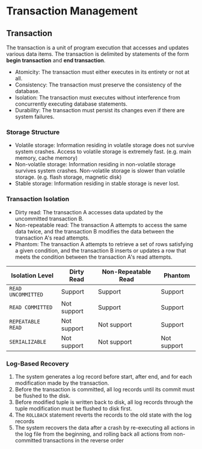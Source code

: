 # Transaction Management

## Transaction

The transaction is a unit of program execution that accesses and updates various data items. The transaction is delimited by statements of the form **begin transaction** and **end transaction**.

- Atomicity: The transaction must either executes in its entirety or not at all.
- Consistency: The transaction must preserve the consistency of the database.
- Isolation: The transaction must executes without interference from concurrently executing database statements.
- Durability: The transaction must persist its changes even if there are system failures.

### Storage Structure

- Volatile storage: Information residing in volatile storage does not survive system crashes. Access to volatile storage is extremely fast. (e.g. main memory, cache memory)
- Non-volatile storage: Information residing in non-volatile storage survives system crashes. Non-volatile storage is slower than volatile storage. (e.g. flash storage, magnetic disk)
- Stable storage: Information residing in stable storage is never lost.

### Transaction Isolation

- Dirty read: The transaction A accesses data updated by the uncommitted transaction B.
- Non-repeatable read: The transaction A attempts to access the same data twice, and the transaction B modifies the data between the transaction A's read attempts.
- Phantom: The transaction A attempts to retrieve a set of rows satisfying a given condition, and the transaction B inserts or updates a row that meets the condition between the transaction A's read attempts.

| Isolation Level | Dirty Read | Non-Repeatable Read | Phantom |
| - | - | - | - |
| `READ UNCOMMITTED` | Support | Support | Support |
| `READ COMMITTED` | Not support | Support | Support |
| `REPEATABLE READ` | Not support | Not support | Support |
| `SERIALIZABLE` | Not support | Not support | Not support |

### Log-Based Recovery

1. The system generates a log record before start, after end, and for each modification made by the transaction.
2. Before the transaction is committed, all log records until its commit must be flushed to the disk.
3. Before modified tuple is written back to disk, all log records through the tuple modification must be flushed to disk first.
4. The `ROLLBACK` statement reverts the records to the old state with the log records
5. The system recovers the data after a crash by re-executing all actions in the log file from the beginning, and rolling back all actions from non-committed transactions in the reverse order
